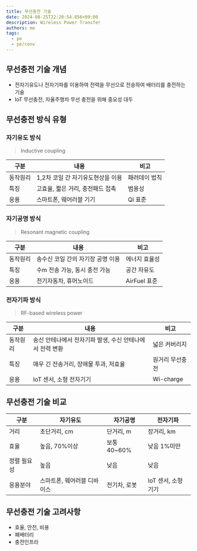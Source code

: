 ```yaml
---
title: 무선충전 기술
date: 2024-08-25T22:20:54.856+09:00
description: Wireless Power Transfer
authors: me
tags: 
  - pe
  - pe/conv 
---
```


## 무선충전 기술 개념

- 전자기유도나 전자기파를 이용하여 전력을 무선으로 전송하여 배터리를 충전하는 기술
- IoT 무선충전, 자율주행차 무선 충전을 위해 중요성 대두

## 무선충전 방식 유형

### 자기유도 방식

> Inductive coupling

| 구분 | 내용 | 비고 |
| --- | --- | --- |
| 동작원리 | 1,2차 코일 간 자기유도현상을 이용 | 패러데이 법칙 |
| 특징 | 고효율, 짧은 거리, 충전패드 접촉 | 범용성 |
| 응용 | 스마트폰, 웨어러블 기기 | Qi 표준 |

### 자기공명 방식

> Resonant magnetic coupling

| 구분 | 내용 | 비고 |
| --- | --- | --- |
| 동작원리 | 송수신 코일 간의 자기장 공명 이용 | 에너지 효율성 |
| 특징 | 수m 전송 가능, 동시 충전 가능 | 공간 자유도 |
| 응용 | 전기자동차, 휴머노이드 | AirFuel 표준 |

### 전자기파 방식

> RF-based wireless power

| 구분 | 내용 | 비고 |
| --- | --- | --- |
| 동작원리 | 송신 안테나에서 전자기파 발생, 수신 안테나에서 전력 변환 | 넓은 커버리지 |
| 특징 | 매우 긴 전송거리, 장애물 투과, 저효율 | 원거리 무선충전 |
| 응용 | IoT 센서, 소형 전자기기 | Wi-charge |

## 무선충전 기술 비교

| 구분 | 자기유도 | 자기공명 | 전자기파 |
| --- | --- | --- | --- |
| 거리 | 초단거리, cm | 단거리, m | 장거리, km |
| 효율 | 높음, 70%이상 | 보통 40~60% | 낮음 1%미만 |
| 정렬 필요성 | 높음 | 낮음 | 낮음 |
| 응용분야 | 스마트폰, 웨어러블 디바이스 | 전기차, 로봇 | IoT 센서, 소형기기 |

## 무선충전 기술 고려사항

- 효율, 안전, 비용
- 폐배터리
- 충전인프라
